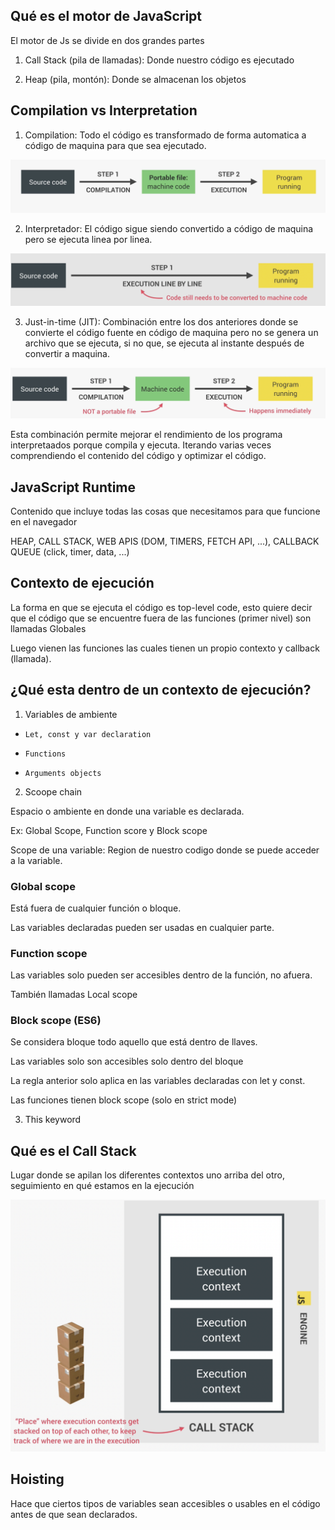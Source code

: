 ## Qué es el motor de JavaScript

El motor de Js se divide en dos grandes partes

1. Call Stack (pila de llamadas): Donde nuestro código es ejecutado

2. Heap (pila, montón): Donde se almacenan los objetos

## Compilation vs Interpretation

1. Compilation: Todo el código es transformado de forma automatica a código de maquina para que sea ejecutado.

![compilation process](<compilation img.png>)

2. Interpretador: El código sigue siendo convertido a código de maquina pero se ejecuta linea por linea.

![alt text](interpretation.png)

3. Just-in-time (JIT): Combinación entre los dos anteriores donde se convierte el código fuente en código de maquina pero no se genera un archivo que se ejecuta, si no que, se ejecuta al instante después de convertir a maquina.

![alt text](JIT.png)

Esta combinación permite mejorar el rendimiento de los programa interpretaados porque compila y ejecuta. Iterando varias veces comprendiendo el contenido del código y optimizar el código.

## JavaScript Runtime

Contenido que incluye todas las cosas que necesitamos para que funcione en el navegador

HEAP, CALL STACK, WEB APIS (DOM, TIMERS, FETCH API, ...), CALLBACK QUEUE (click, timer, data, ...)

## Contexto de ejecución

La forma en que se ejecuta el código es top-level code, esto quiere decir que el código que se encuentre fuera de las funciones (primer nivel) son llamadas Globales

Luego vienen las funciones las cuales tienen un propio contexto y callback (llamada).

## ¿Qué esta dentro de un contexto de ejecución?

1. Variables de ambiente

-     Let, const y var declaration
-     Functions
-     Arguments objects

2. Scoope chain

Espacio o ambiente en donde una variable es declarada.

Ex: Global Scope, Function score y Block scope

Scope de una variable: Region de nuestro codigo donde se puede acceder a la variable.

### Global scope

Está fuera de cualquier función o bloque.

Las variables declaradas pueden ser usadas en cualquier parte.

### Function scope

Las variables solo pueden ser accesibles dentro de la función, no afuera.

También llamadas Local scope

### Block scope (ES6)

Se considera bloque todo aquello que está dentro de llaves.

Las variables solo son accesibles solo dentro del bloque

La regla anterior solo aplica en las variables declaradas con let y const.

Las funciones tienen block scope (solo en strict mode)

3. This keyword

## Qué es el Call Stack

Lugar donde se apilan los diferentes contextos uno arriba del otro, seguimiento en qué estamos en la ejecución

![alt text](callstack.png)

## Hoisting

Hace que ciertos tipos de variables sean accesibles o usables en el código antes de que sean declarados.
